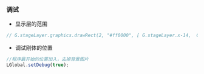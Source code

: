 ### 调试

* 显示层的范围

```js
// G.stageLayer.graphics.drawRect(2, "#ff0000", [ G.stageLayer.x-14,  G.stageLayer.y,  G.stageLayer.getWidth(),  G.stageLayer.getHeight()], true, "#880088");
```

* 调试刚体的位置

```js
//程序最开始的位置加入，去掉背景图片
LGlobal.setDebug(true);

```



